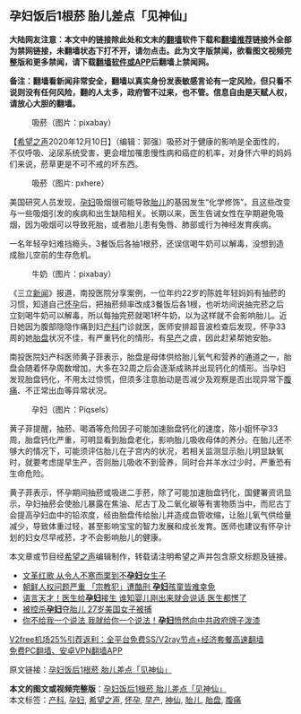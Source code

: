  <h2>孕妇饭后1根菸 胎儿差点「见神仙」</h2> <p class="notice"><b>大陆网友注意：本文中的链接除此处和文末的<a href="https://github.com/bannedbook/fanqiang" >翻墙</a>软件下载和<a href="https://github.com/killgcd/justmysocks/blob/master/README.md">翻墙推荐</a>链接外全部为禁网链接，未翻墙状态下打不开，请勿点击。此为文字版禁闻，欲看图文视频完整版和更多禁闻，请下载<a href="https://github.com/bannedbook/fanqiang">翻墙软件或APP</a>后翻墙上禁闻网。</p><p>备注：翻墙看新闻非常安全，翻墙以真实身份发表敏感言论有一定风险，但只看不说则没有任何风险，翻的人太多，政府管不过来，也不管。信息自由是天赋人权，请放心大胆的翻墙。</b></p>  <div class="entry"> <figure><figcaption>吸菸（图片：pixabay）</figcaption></figure> <p>【<span class='wp_keywordlink_affiliate'><a href="https://www.soundofhope.org" title="希望之声" target="_blank">希望之声</a></span>2020年12月10日】（编辑：郭强）吸菸对于健康的影响是全面性的，不仅呼吸、泌尿系统受害，更会增加罹患慢性病和癌症的机率，对身怀六甲的妈妈们来说，菸草更是不可不戒的坏东西。</p> <figure><figcaption>吸菸（图片: pxhere）</figcaption></figure> <p>美国研究人员发现，<a href="https://www.bannedbook.org/bnews/tag/%e5%ad%95%e5%a6%87/" class="st_tag internal_tag" rel="tag" title="标签 孕妇 下的日志">孕妇</a>吸烟很可能导致<a href="https://www.bannedbook.org/bnews/tag/%E8%83%8E%E5%84%BF/" class="st_tag internal_tag" rel="tag" title="标签 胎儿 下的日志">胎儿</a>的基因发生“化学修饰”，且这些改变与一些吸烟引发的疾病和出生缺陷相关。长期以来，医生告诫女性在孕期避免吸烟，因为吸烟可以导致死胎，或者胎儿患有兔唇、肺部或行为神经发育疾病。</p> <p>一名年轻孕妇难挡瘾头，3餐饭后各抽1根菸，还误信喝牛奶可以解毒，没想到造成胎儿空前的生存危机。</p>  <figure><figcaption>牛奶（图片：pixabay）</figcaption></figure> <p>《三立<span class='wp_keywordlink_affiliate'><a href="https://www.bannedbook.org/" title="新闻">新闻</a></span>》报道，南投医院分享案例，一位年约22岁的陈姓年轻妈妈有抽菸的习惯，知道自己<a href="https://www.bannedbook.org/bnews/tag/%e6%80%80%e5%ad%95/" class="st_tag internal_tag" rel="tag" title="标签 怀孕 下的日志">怀孕</a>后，把抽菸频率改成3餐饭后各1根，也听坊间说抽完菸之后立刻喝牛奶可以解毒，所以每抽完菸就喝1杯牛奶，以为这样就不会影响胎儿。近日她因为腹部隐隐作痛到妇<a href="https://www.bannedbook.org/bnews/tag/%e4%ba%a7%e7%a7%91/" class="st_tag internal_tag" rel="tag" title="标签 产科 下的日志">产科</a>门诊就医，医师安排超音波检查后发现，怀孕33周的她<a href="https://www.bannedbook.org/bnews/tag/%e8%83%8e%e7%9b%98/" class="st_tag internal_tag" rel="tag" title="标签 胎盘 下的日志">胎盘</a>状况不佳，有严重钙化的情形，有<a href="https://www.bannedbook.org/bnews/tag/%E6%97%A9%E4%BA%A7/" class="st_tag internal_tag" rel="tag" title="标签 早产 下的日志">早产</a>之虞，因此赶紧帮她安胎。</p> <p>南投医院妇产科医师黄子菲表示，胎盘是母体供给胎儿氧气和营养的通道之一，胎盘会随着怀孕周数增加，大多在32周之后会逐渐成熟并出现钙化的情形。当孕妇发现胎盘钙化，不用太过惊慌，但须多注意胎动是否减少及观察是否出现异常下<a href="https://www.bannedbook.org/bnews/tag/%e8%85%b9%e7%97%9b/" class="st_tag internal_tag" rel="tag" title="标签 腹痛 下的日志">腹痛</a>、不正常出血等异常状况。</p> <figure><figcaption>孕妇（图片：Piqsels）</figcaption></figure> <p>黄子菲提醒，抽菸、喝酒等危险因子可能加速胎盘钙化的速度，陈小姐怀孕33周，胎盘钙化严重，可明显看到胎盘老化，影响胎儿吸收母体的养分。在胎儿还不够大的情况下，可能须评估胎儿在子宫内的状况，若相关监测显示胎儿明显缺氧时，就要考虑提早生产，否则胎儿吸收不到营养，同时合并羊水过少时，严重恐有生命危险。</p>  <p>黄子菲表示，怀孕期间抽菸或吸进二手菸，除了可能加速胎盘钙化，国健署资讯显示，孕妇抽菸会使胎儿暴露在焦油、尼古丁及二氧化碳等有害物质当中，而尼古丁会提高孕妇血中的铅浓度，经由胎盘传给胎儿并造成血管收缩，让胎儿氧气供给量减少，导致体重过轻，甚至影响宝宝的智力发展和成长发育。医师也建议有怀孕计划的妇女尽早戒菸，才不会影响胎儿的健康。</p> <p>本文章或节目经<a href="https://www.bannedbook.org/bnews/tag/%e5%b8%8c%e6%9c%9b%e4%b9%8b%e5%a3%b0/" class="st_tag internal_tag" rel="tag" title="标签 希望之声 下的日志">希望之声</a>编辑制作，转载请注明希望之声并包含原文标题及链接。</p> <ul class='op-related-articles' title='相关阅读'> <li><a href='https://www.bannedbook.org/bnews/lifebaike/20201119/1433338.html' target='_blank'>文革红歌 从令人不寒而栗到不<b>孕妇</b>女生子</a></li> <li><a href='https://www.bannedbook.org/bnews/comments/20201028/1421763.html' target='_blank'>朝鲜人权问题严重 「宗教犯」遭酷刑 <b>孕妇</b>孩童皆难幸免</a></li> <li><a href='https://www.bannedbook.org/bnews/funmedia/20201020/1416934.html' target='_blank'>语言天才！医生给<b>孕妇</b>接生 谁知婴儿刚出来就会说话 医生都愣了</a></li> <li><a href='https://www.bannedbook.org/bnews/baitai/20201017/1415513.html' target='_blank'>被控杀<b>孕妇</b>夺胎儿 27岁美国女子被捕</a></li> <li><a href='https://www.bannedbook.org/bnews/topimagenews/20201013/1412852.html' target='_blank'>你不给我一个说法 我就给你一个说法！<b>孕妇</b>愤然向中共政府牌子泼漆</a></li> </ul> <p class="texttj"> <a href="https://www.bannedbook.org/forum23/topic22702.html" target="_blank">V2free机场25%引荐返利：全平台免费SS/V2ray节点+经济套餐高速翻墙</a><br/> <a href="https://github.com/bannedbook/fanqiang/wiki/%E7%A6%81%E9%97%BB%E7%BD%91%E5%AE%89%E5%8D%93%E7%BF%BB%E5%A2%99%E6%96%B0%E9%97%BBAPP" target="_blank">免费PC翻墙、安卓VPN翻墙APP</a></p><p>原文链接：<a class="src_link"  href="https://www.soundofhope.org/post/452278" target="_blank">孕妇饭后1根菸 胎儿差点「见神仙」</a></p> <a name='sharetosocial'></a>       <div><b>本文的图文或视频完整版</b>：<a href='https://www.bannedbook.org/bnews/comments/20201211/1445576.html'>孕妇饭后1根菸 胎儿差点「见神仙」</a></div>  </div><!--END ENTRY--> <div class="postfooter"> <div>本文标签：<a href="https://www.bannedbook.org/bnews/tag/%e4%ba%a7%e7%a7%91/" rel="tag">产科</a>, <a href="https://www.bannedbook.org/bnews/tag/%e5%ad%95%e5%a6%87/" rel="tag">孕妇</a>, <a href="https://www.bannedbook.org/bnews/tag/%e5%b8%8c%e6%9c%9b%e4%b9%8b%e5%a3%b0/" rel="tag">希望之声</a>, <a href="https://www.bannedbook.org/bnews/tag/%e6%80%80%e5%ad%95/" rel="tag">怀孕</a>, <a href="https://www.bannedbook.org/bnews/tag/%E6%97%A9%E4%BA%A7/" rel="tag">早产</a>, <a href="https://www.bannedbook.org/bnews/tag/%e7%a5%9e%e4%bb%99/" rel="tag">神仙</a>, <a href="https://www.bannedbook.org/bnews/tag/%E8%83%8E%E5%84%BF/" rel="tag">胎儿</a>, <a href="https://www.bannedbook.org/bnews/tag/%e8%83%8e%e7%9b%98/" rel="tag">胎盘</a>, <a href="https://www.bannedbook.org/bnews/tag/%e8%85%b9%e7%97%9b/" rel="tag">腹痛</a></div>  </div><!--END POSTFOOTER--> 